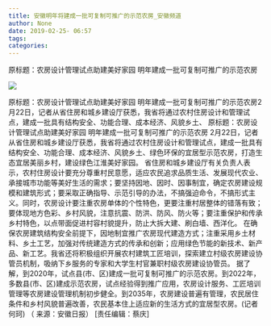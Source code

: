```yaml
---
title: 安徽明年将建成一批可复制可推广的示范农房_安徽频道
author: None
date: 2019-02-25- 06:57
tags: 
categories: 
---
```

原标题：农房设计管理试点助建美好家园 明年建成一批可复制可推广的示范农房
<!-- more -->
                
<img align="center" border="0" src="http://p2.ifengimg.com/a/2016/0810/204c433878d5cf9size1_w16_h16.png" />
                
            
原标题：农房设计管理试点助建美好家园 明年建成一批可复制可推广的示范农房2月22日，记者从省住房和城乡建设厅获悉，我省将通过农村住房设计和管理试点，建成一批具有结构安全、功能合理、成本经济、风貌乡土、
原标题：农房设计管理试点助建美好家园 明年建成一批可复制可推广的示范农房
2月22日，记者从省住房和城乡建设厅获悉，我省将通过农村住房设计和管理试点，建成一批具有结构安全、功能合理、成本经济、风貌乡土、绿色环保的宜居型示范农房，打造生态宜居美丽乡村，建设绿色江淮美好家园。
省住房和城乡建设厅有关负责人表示，农村住房设计要充分尊重村民意愿，适应农民追求品质生活、发展现代农业、承接城市功能等美好生活的需求；要坚持因地、因时、因事制宜，确定农房建设规模和建筑形式；要采取正确指导、示范引导的办法，不搞强迫命令，不搞形式主义。同时，农房设计要注重农房单体的个性特色，更要注重村居整体的错落有致；要体现地方色彩、乡村风貌，注意抗震、防洪、防风、防火等；要注重保护和传承乡村特色，以点带面促进村容村貌提升，防止大拆大建、刷白墙、西洋化。
在确保农房建筑结构安全前提下，因地制宜推广农房现代建造方式；注重采用乡土材料、乡土工艺，加强对传统建造方式的传承和创新；应用绿色节能的新技术、新产品、新工艺。我省还将积极组织开展农村建筑工匠培训，探索建立村级农房建设协管员机制，吸纳下乡服务的专家和大学生村官兼职村级农房建设协管员。
据了解，到2020年，试点县(市、区)建成一批可复制可推广的示范农房。到2022年，多数县(市、区)建成示范农房，试点经验得到推广应用，农房设计服务、工匠培训管理等农房建设管理机制初步健全。到2035年，农房建设普遍有管理，农民居住条件和乡村风貌普遍改善，农民基本住上适应新的生活方式的宜居型农房。(记者 何珂)
（ 来源：安徽日报）
[责任编辑：蔡庆]
            
